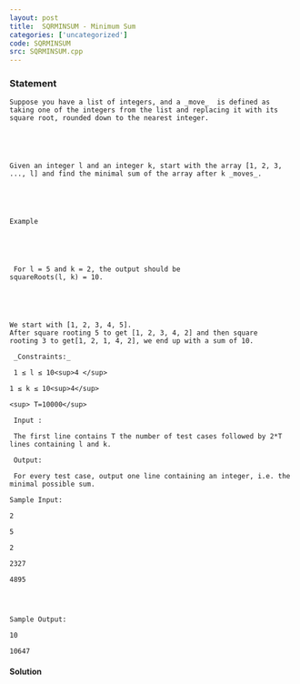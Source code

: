 ```yaml
---
layout: post
title:  SQRMINSUM - Minimum Sum
categories: ['uncategorized']
code: SQRMINSUM
src: SQRMINSUM.cpp
---
```


### **Statement**


    Suppose you have a list of integers, and a _move_  is defined as taking one of the integers from the list and replacing it with its square root, rounded down to the nearest integer.
    
    
    
    
    Given an integer l and an integer k, start with the array [1, 2, 3, ..., l] and find the minimal sum of the array after k _moves_.
    
    
    
    
    Example
    
    
    
    
     For l = 5 and k = 2, the output should be  
    squareRoots(l, k) = 10.
    
    
    
    
    We start with [1, 2, 3, 4, 5].  
    After square rooting 5 to get [1, 2, 3, 4, 2] and then square rooting 3 to get[1, 2, 1, 4, 2], we end up with a sum of 10.
    
     _Constraints:_
    
     1 ≤ l ≤ 10<sup>4 </sup>
    
    1 ≤ k ≤ 10<sup>4</sup>
    
    <sup> T=10000</sup>
    
     Input :
    
     The first line contains T the number of test cases followed by 2*T lines containing l and k.
    
     Output:
    
     For every test case, output one line containing an integer, i.e. the minimal possible sum.
    
    Sample Input:
    
    2
    
    5
    
    2
    
    2327
    
    4895
    
      
    
    
    Sample Output:
    
    10
    
    10647



#### **Solution**



